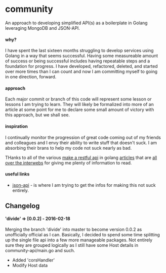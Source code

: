 community
===
An approach to developing simplified API(s) as a boilerplate in Golang leveraging MongoDB and JSON-API.

#### why?
I have spent the last sixteen months struggling to develop services using Golang in a way that seems successful.  Having some measureable amount of success or being successful includes having repeatable steps and a foundation for progress.  I have developed, refactored, deleted, and started over more times than I can count and now I am committing myself to going in one direction, forward.

#### approach
Each major commit or branch of this code will represent some lesson or lessons I am trying to learn.  They will likely be formalized into more of an article at some point for me to declare some small amount of victory with this approach, but we shall see.

#### inspiration
I continually monitor the progression of great code coming out of my friends and colleagues and I envy their ability to write stuff that doesn't suck.  I am absorbing their brans to help my code not suck nearly as bad.

THanks to all of the various [make a restful api](https://thenewstack.io/make-a-restful-json-api-go/) in golang [articles](https://github.com/ant0ine/go-json-rest) that are [all over the interwebs](https://www.nicolasmerouze.com/how-to-render-json-api-golang-mongodb/) for giving me plenty of information to read.

#### useful links

* [json-api](http://jsonapi.org/) - is where I am trying to get the infos for making this not suck entirely.

## Changelog

#### 'divide' => [0.0.2] - 2016-02-18
Merging the branch 'divide' into master to become version 0.0.2 as unofficially official as I can.  Basically, I decided to spend some time splitting up the single file api into a few more manageable packages.  Not entirely sure they are grouped logically as I still have some Host details in community-api/main.go and such.
- Added 'corsHandler'
- Modify Host data
 
